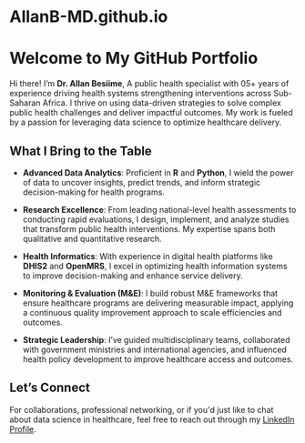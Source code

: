 # AllanB-MD.github.io
# Welcome to My GitHub Portfolio

Hi there! I’m **Dr. Allan Besiime**, A public health specialist with 05+ years of experience driving health systems strengthening interventions across Sub-Saharan Africa. I thrive on using data-driven strategies to solve complex public health challenges and deliver impactful outcomes. My work is fueled by a passion for leveraging data science to optimize healthcare delivery.

## What I Bring to the Table

- **Advanced Data Analytics**: Proficient in **R** and **Python**, I wield the power of data to uncover insights, predict trends, and inform strategic decision-making for health programs.
  
- **Research Excellence**: From leading national-level health assessments to conducting rapid evaluations, I design, implement, and analyze studies that transform public health interventions. My expertise spans both qualitative and quantitative research.
  
- **Health Informatics**: With experience in digital health platforms like **DHIS2** and **OpenMRS**, I excel in optimizing health information systems to improve decision-making and enhance service delivery.

- **Monitoring & Evaluation (M&E)**: I build robust M&E frameworks that ensure healthcare programs are delivering measurable impact, applying a continuous quality improvement approach to scale efficiencies and outcomes.

- **Strategic Leadership**: I’ve guided multidisciplinary teams, collaborated with government ministries and international agencies, and influenced health policy development to improve healthcare access and outcomes.

## Let’s Connect

For collaborations, professional networking, or if you'd just like to chat about data science in healthcare, feel free to reach out through my [LinkedIn Profile](https://www.linkedin.com/in/allan-besiime467).

